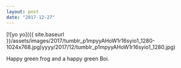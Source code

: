 ```yaml
---
layout: post
date: "2017-12-27"
---
```


[![yo yo]({{ site.baseurl }}/assets/images/2017/tumblr_p1mpyyAHoW1r16syio1_1280-1024x768.jpg)yyyy/2017/12/tumblr_p1mpyyAHoW1r16syio1_1280.jpg)

Happy green frog and a happy green Boi.
